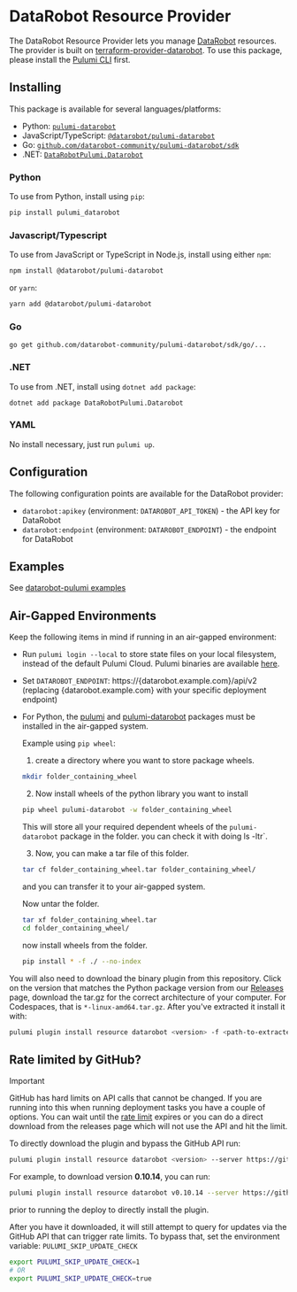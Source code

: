# DataRobot Resource Provider

The DataRobot Resource Provider lets you manage [DataRobot](https://www.datarobot.com/) resources.
The provider is built on [terraform-provider-datarobot](https://github.com/datarobot-community/terraform-provider-datarobot).
To use this package, please install the [Pulumi CLI](https://pulumi.io/) first.

## Installing

This package is available for several languages/platforms:

- Python: [`pulumi-datarobot`](https://pypi.org/project/pulumi-datarobot/)
- JavaScript/TypeScript: [`@datarobot/pulumi-datarobot`](https://www.npmjs.com/package/@datarobot/pulumi-datarobot)
- Go: [`github.com/datarobot-community/pulumi-datarobot/sdk`](https://pkg.go.dev/github.com/datarobot-community/pulumi-datarobot/sdk)
- .NET: [`DataRobotPulumi.Datarobot`](https://www.nuget.org/packages/DataRobotPulumi.Datarobot)

### Python

To use from Python, install using `pip`:

```bash
pip install pulumi_datarobot
```

### Javascript/Typescript

To use from JavaScript or TypeScript in Node.js, install using either `npm`:

```bash
npm install @datarobot/pulumi-datarobot
```

or `yarn`:

```bash
yarn add @datarobot/pulumi-datarobot
```

### Go

```
go get github.com/datarobot-community/pulumi-datarobot/sdk/go/...
```

### .NET

To use from .NET, install using `dotnet add package`:

```
dotnet add package DataRobotPulumi.Datarobot
```

### YAML

No install necessary, just run `pulumi up`.

## Configuration

The following configuration points are available for the DataRobot provider:

- `datarobot:apikey` (environment: `DATAROBOT_API_TOKEN`) - the API key for DataRobot
- `datarobot:endpoint` (environment: `DATAROBOT_ENDPOINT`) - the endpoint for DataRobot

## Examples

See [datarobot-pulumi examples](https://github.com/datarobot-community/pulumi-datarobot/tree/main/examples)

## Air-Gapped Environments

Keep the following items in mind if running in an air-gapped environment:

- Run `pulumi login --local` to store state files on your local filesystem, instead of the default Pulumi Cloud. Pulumi binaries are available [here](https://www.pulumi.com/docs/iac/download-install/).
- Set `DATAROBOT_ENDPOINT`: https://{datarobot.example.com}/api/v2
    (replacing {datarobot.example.com} with your specific deployment endpoint)
- For Python, the [pulumi](https://pypi.org/project/pulumi/) and [pulumi-datarobot](https://pypi.org/project/pulumi-datarobot/) packages must be installed in the air-gapped system.

    Example using `pip wheel`:

    1. create a directory where you want to store package wheels.

    ```bash
    mkdir folder_containing_wheel
    ```

    2. Now install wheels of the python library you want to install

    ```bash
    pip wheel pulumi-datarobot -w folder_containing_wheel
    ```

    This will store all your required dependent wheels of the `pulumi-datarobot` package in the folder. you can check it with doing ls -ltr`.

    3. Now, you can make a tar file of this folder.

    ```bash
    tar cf folder_containing_wheel.tar folder_containing_wheel/
    ```

    and you can transfer it to your air-gapped system.

    Now untar the folder.

    ```bash
    tar xf folder_containing_wheel.tar
    cd folder_containing_wheel/
    ```

    now install wheels from the folder.

    ```bash
    pip install * -f ./ --no-index
    ```

You will also need to download the binary plugin from this repository. Click on the version that matches the Python package
version from our [Releases](https://github.com/datarobot-community/pulumi-datarobot/releases) page, download the tar.gz
for the correct architecture of your computer. For Codespaces, that is `*-linux-amd64.tar.gz`. After you've extracted it
install it with:

```bash
pulumi plugin install resource datarobot <version> -f <path-to-extracted-folder>
```

## Rate limited by GitHub?

> [!IMPORTANT]
> GitHub has hard limits on API calls that cannot be changed. If you are
running into this when running deployment tasks you have a couple of
options. You can wait until the [rate
limit](https://docs.github.com/en/enterprise-cloud@latest/rest/using-the-rest-api/rate-limits-for-the-rest-api?apiVersion=2022-11-28#primary-rate-limit-for-unauthenticated-users)
expires or you can do a direct download from the releases page which
will not use the API and hit the limit.

To directly download the plugin and bypass the GitHub API run:
```bash
pulumi plugin install resource datarobot <version> --server https://github.com/datarobot-community/pulumi-datarobot/releases/download/<version>/
```
For example, to download version **0.10.14**, you can run:

```bash
pulumi plugin install resource datarobot v0.10.14 --server https://github.com/datarobot-community/pulumi-datarobot/releases/download/v0.10.14/
```
prior to running the deploy to directly install the plugin.

After you have it downloaded, it will still attempt to query for
updates via the GitHub API that can trigger rate limits. To bypass
that, set the environment variable: `PULUMI_SKIP_UPDATE_CHECK`

```bash
export PULUMI_SKIP_UPDATE_CHECK=1
# OR
export PULUMI_SKIP_UPDATE_CHECK=true
```
